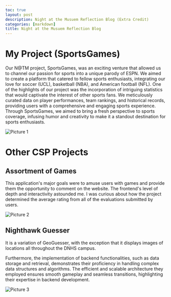```yaml
---
toc: true
layout: post
description: Night at the Musuem Reflection Blog (Extra Credit)
categories: [markdown]
title: Night at the Musuem Reflection Blog
---
```


# My Project (SportsGames)

Our N@TM project, SportsGames, was an exciting venture that allowed us to channel our passion for sports into a unique parody of ESPN. We aimed to create a platform that catered to fellow sports enthusiasts, integrating our love for soccer (UCL), basketball (NBA), and American football (NFL). One of the highlights of our project was the incorporation of intriguing statistics that would captivate the interest of other sports fans. We meticulously curated data on player performances, team rankings, and historical records, providing users with a comprehensive and engaging sports experience. Through SportsGames, we aimed to bring a fresh perspective to sports coverage, infusing humor and creativity to make it a standout destination for sports enthusiasts.

![]({{site.baseurl}}/images/natmpic1.png "Picture 1")

# Other CSP Projects

## Assortment of Games

This application's major goals were to amuse users with games and provide them the opportunity to comment on the website. The frontend's level of depth and interactivity astounded me. I was curious about how the project determined the average rating from all of the evaluations submitted by users. 

![]({{site.baseurl}}/images/natmpic2.png "Picture 2")


## Nighthawk Guesser 

It is a variation of GeoGuesser, with the exception that it displays images of locations all throughout the DNHS campus.

Furthermore, the implementation of backend functionalities, such as data storage and retrieval, demonstrates their proficiency in handling complex data structures and algorithms. The efficient and scalable architecture they  employed ensures smooth gameplay and seamless transitions, highlighting their expertise in backend development.

![]({{site.baseurl}}/images/natmpic3.png "Picture 3")





